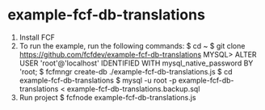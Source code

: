 # example-fcf-db-translations
1) Install FCF
2) To run the example, run the following commands:
$ cd ~
$ git clone https://github.com/fcfdev/example-fcf-db-translations
MYSQL> ALTER USER 'root'@'localhost' IDENTIFIED WITH mysql_native_password BY 'root;
$ fcfmngr create-db ./example-fcf-db-translations.js
$ cd example-fcf-db-translations
$ mysql -u root -p example-fcf-db-translations < example-fcf-db-translations.backup.sql
3) Run project
$ fcfnode example-fcf-db-translations.js
